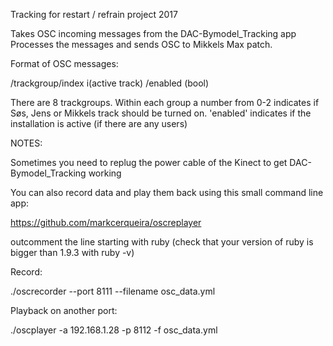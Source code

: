 Tracking for restart / refrain project 2017

Takes OSC incoming messages from the DAC-Bymodel_Tracking app
Processes the messages and sends OSC to Mikkels Max patch.

Format of OSC messages:

/trackgroup/index i(active track)
/enabled (bool)

There are 8 trackgroups. Within each group a number from 0-2 indicates if Søs, Jens or Mikkels track should be turned on.
'enabled' indicates if the installation is active (if there are any users)

NOTES:

Sometimes you need to replug the power cable of the Kinect to get DAC-Bymodel_Tracking working

You can also record data and play them back using this small command line app:

https://github.com/markcerqueira/oscreplayer

outcomment the line starting with ruby (check that your version of ruby is bigger than 1.9.3 with ruby -v)

Record:

./oscrecorder --port 8111 --filename osc_data.yml

Playback on another port:

./oscplayer -a 192.168.1.28 -p 8112 -f osc_data.yml